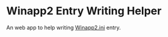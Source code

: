 # Winapp2 Entry Writing Helper

An web app to help writing [Winapp2.ini](https://github.com/MoscaDotTo/Winapp2) entry.
